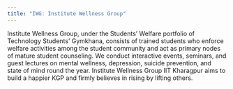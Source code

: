 ```yaml
---
title: "IWG: Institute Wellness Group"
--- 
```


Institute Wellness Group, under the Students’ Welfare portfolio of Technology Students’ Gymkhana, consists of trained students who enforce welfare activities among the student community and act as primary nodes of mature student counseling. We conduct interactive events, seminars, and guest lectures on mental wellness, depression, suicide prevention, and state of mind round the year. Institute Wellness Group IIT Kharagpur aims to build a happier KGP and firmly believes in rising by lifting others. 
